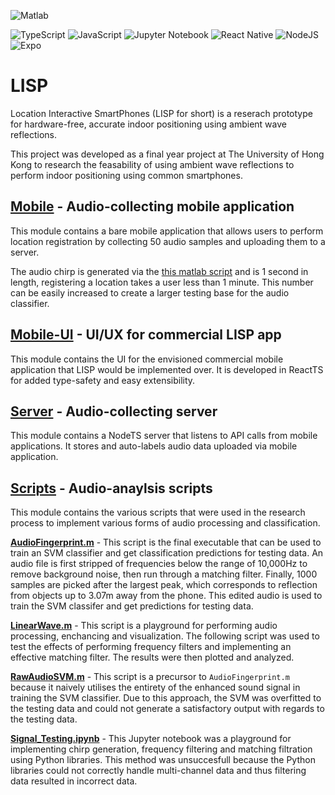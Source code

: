 ![Matlab](https://www.mathworks.com/matlabcentral/images/matlab-file-exchange.svg)

![TypeScript](https://img.shields.io/badge/typescript-%23007ACC.svg?style=for-the-badge&logo=typescript&logoColor=white)
![JavaScript](https://img.shields.io/badge/javascript-%23323330.svg?style=for-the-badge&logo=javascript&logoColor=%23F7DF1E)
![Jupyter Notebook](https://img.shields.io/badge/jupyter-%23FA0F00.svg?style=for-the-badge&logo=jupyter&logoColor=white)
![React Native](https://img.shields.io/badge/react_native-%2320232a.svg?style=for-the-badge&logo=react&logoColor=%2361DAFB)
![NodeJS](https://img.shields.io/badge/node.js-6DA55F?style=for-the-badge&logo=node.js&logoColor=white)
![Expo](https://img.shields.io/badge/expo-1C1E24?style=for-the-badge&logo=expo&logoColor=#D04A37)

# LISP

Location Interactive SmartPhones (LISP for short) is a reserach prototype for hardware-free, accurate indoor positioning using ambient wave reflections.

This project was developed as a final year project at The University of Hong Kong to research the feasability of using ambient wave reflections to perform indoor positioning using common smartphones.

## [Mobile](./mobile/) - Audio-collecting mobile application

This module contains a bare mobile application that allows users to perform location registration by collecting 50 audio samples and uploading them to a server.

The audio chirp is generated via the [this matlab script](./scripts/matlab/LinearWave.m) and is 1 second in length, registering a location takes a user less than 1 minute. This number can be easily increased to create a larger testing base for the audio classifier.

## [Mobile-UI](./mobile-ui/) - UI/UX for commercial LISP app

This module contains the UI for the envisioned commercial mobile application that LISP would be implemented over. It is developed in ReactTS for added type-safety and easy extensibility.

## [Server](./server/) - Audio-collecting server

This module contains a NodeTS server that listens to API calls from mobile applications. It stores and auto-labels audio data uploaded via mobile application.

## [Scripts](./scripts/) - Audio-anaylsis scripts

This module contains the various scripts that were used in the research process to implement various forms of audio processing and classification.

**[AudioFingerprint.m](./scripts/matlab/AudioFingerprint.m)** - This script is the final executable that can be used to train an SVM classifier and get classification predictions for testing data. An audio file is first stripped of frequencies below the range of 10,000Hz to remove background noise, then run through a matching filter. Finally, 1000 samples are picked after the largest peak, which corresponds to reflection from objects up to 3.07m away from the phone. This edited audio is used to train the SVM classifer and get predictions for testing data.

**[LinearWave.m](./scripts/matlab/LinearWave.m)** - This script is a playground for performing audio processing, enchancing and visualization. The following script was used to test the effects of performing frequency filters and implementing an effective matching filter. The results were then plotted and analyzed.

**[RawAudioSVM.m](./scripts/matlab/RawAudioSVM.m)** - This script is a precursor to `AudioFingerprint.m` because it naively utilises the entirety of the enhanced sound signal in training the SVM classifier. Due to this approach, the SVM was overfitted to the testing data and could not generate a satisfactory output with regards to the testing data.

**[Signal_Testing.ipynb](./scripts/python/Signal_Testing.ipynb)** - This Jupyter notebook was a playground for implementing chirp generation, frequency filtering and matching filtration using Python libraries. This method was unsuccesfull because the Python libraries could not correctly handle multi-channel data and thus filtering data resulted in incorrect data.
